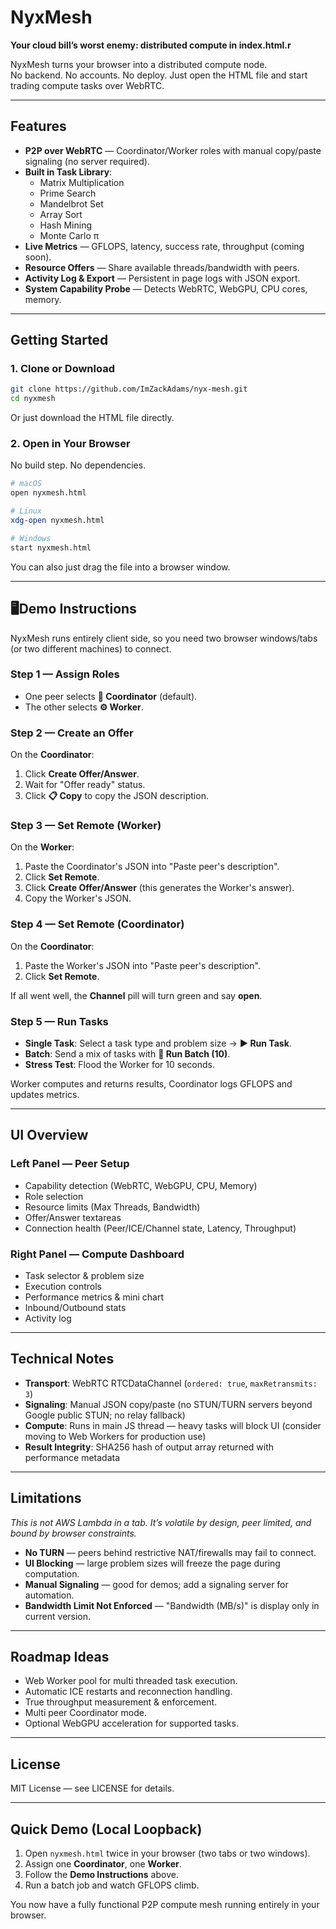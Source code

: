 # NyxMesh

**Your cloud bill’s worst enemy: distributed compute in index.html.r**

NyxMesh turns your browser into a distributed compute node.  
No backend. No accounts. No deploy. Just open the HTML file and start trading compute tasks over WebRTC.

---

##  Features

- **P2P over WebRTC** — Coordinator/Worker roles with manual copy/paste signaling (no server required).
- **Built in Task Library**:
  - Matrix Multiplication
  - Prime Search
  - Mandelbrot Set
  - Array Sort
  - Hash Mining
  - Monte Carlo π
- **Live Metrics** — GFLOPS, latency, success rate, throughput (coming soon).
- **Resource Offers** — Share available threads/bandwidth with peers.
- **Activity Log & Export** — Persistent in page logs with JSON export.
- **System Capability Probe** — Detects WebRTC, WebGPU, CPU cores, memory.

---

## Getting Started

### 1. Clone or Download
```bash
git clone https://github.com/ImZackAdams/nyx-mesh.git
cd nyxmesh
```

Or just download the HTML file directly.

### 2. Open in Your Browser
No build step. No dependencies.

```bash
# macOS
open nyxmesh.html

# Linux
xdg-open nyxmesh.html

# Windows
start nyxmesh.html
```

You can also just drag the file into a browser window.

---

## 🖥Demo Instructions

NyxMesh runs entirely client side, so you need two browser windows/tabs (or two different machines) to connect.

### Step 1 — Assign Roles
- One peer selects **📡 Coordinator** (default).
- The other selects **⚙️ Worker**.

### Step 2 — Create an Offer
On the **Coordinator**:
1. Click **Create Offer/Answer**.
2. Wait for "Offer ready" status.
3. Click **📋 Copy** to copy the JSON description.

### Step 3 — Set Remote (Worker)
On the **Worker**:
1. Paste the Coordinator's JSON into "Paste peer's description".
2. Click **Set Remote**.
3. Click **Create Offer/Answer** (this generates the Worker's answer).
4. Copy the Worker's JSON.

### Step 4 — Set Remote (Coordinator)
On the **Coordinator**:
1. Paste the Worker's JSON into "Paste peer's description".
2. Click **Set Remote**.

If all went well, the **Channel** pill will turn green and say **open**.

### Step 5 — Run Tasks
- **Single Task**: Select a task type and problem size → **▶️ Run Task**.
- **Batch**: Send a mix of tasks with **🚀 Run Batch (10)**.
- **Stress Test**: Flood the Worker for 10 seconds.

Worker computes and returns results, Coordinator logs GFLOPS and updates metrics.

---

## UI Overview

### Left Panel — Peer Setup
- Capability detection (WebRTC, WebGPU, CPU, Memory)
- Role selection
- Resource limits (Max Threads, Bandwidth)
- Offer/Answer textareas
- Connection health (Peer/ICE/Channel state, Latency, Throughput)

### Right Panel — Compute Dashboard
- Task selector & problem size
- Execution controls
- Performance metrics & mini chart
- Inbound/Outbound stats
- Activity log

---

## Technical Notes

- **Transport**: WebRTC RTCDataChannel (`ordered: true`, `maxRetransmits: 3`)
- **Signaling**: Manual JSON copy/paste (no STUN/TURN servers beyond Google public STUN; no relay fallback)
- **Compute**: Runs in main JS thread — heavy tasks will block UI (consider moving to Web Workers for production use)
- **Result Integrity**: SHA256 hash of output array returned with performance metadata

---

## Limitations

*This is not AWS Lambda in a tab. It’s volatile by design, peer limited, and bound by browser constraints.*

- **No TURN** — peers behind restrictive NAT/firewalls may fail to connect.
- **UI Blocking** — large problem sizes will freeze the page during computation.
- **Manual Signaling** — good for demos; add a signaling server for automation.
- **Bandwidth Limit Not Enforced** — "Bandwidth (MB/s)" is display only in current version.

---

## Roadmap Ideas

- Web Worker pool for multi threaded task execution.
- Automatic ICE restarts and reconnection handling.
- True throughput measurement & enforcement.
- Multi peer Coordinator mode.
- Optional WebGPU acceleration for supported tasks.

---

## License

MIT License — see LICENSE for details.

---

## Quick Demo (Local Loopback)

1. Open `nyxmesh.html` twice in your browser (two tabs or two windows).
2. Assign one **Coordinator**, one **Worker**.
3. Follow the **Demo Instructions** above.
4. Run a batch job and watch GFLOPS climb.

You now have a fully functional P2P compute mesh running entirely in your browser.
